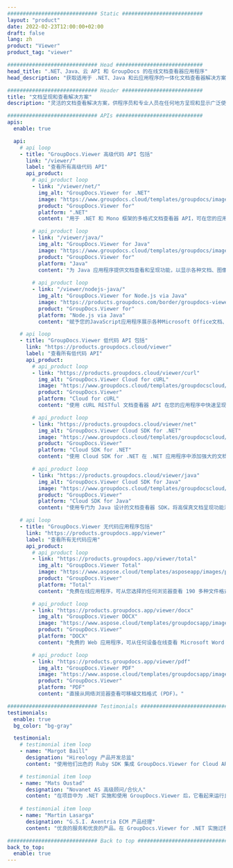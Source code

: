 ```yaml
---
############################# Static ##########################
layout: "product"
date: 2022-02-23T12:00:00+02:00
draft: false
lang: zh
product: "Viewer"
product_tag: "viewer"

############################# Head ############################
head_title: ".NET、Java、云 API 和 GroupDocs 的在线文档查看器应用程序"
head_description: "获取适用于 .NET、Java 和云应用程序的一体化文档查看器解决方案。使用简单的拖放功能在线查看常见文档格式。"

############################# Header ##########################
title: "文档呈现和查看解决方案"
description: "灵活的文档查看解决方案，供程序员和专业人员在任何地方呈现和显示广泛使用的文件格式。"

############################# APIs ############################
apis:
  enable: true

  api:
    # api loop
    - title: "GroupDocs.Viewer 高级代码 API 包括"
      link: "/viewer/"
      label: "查看所有高级代码 API"
      api_product:
        # api_product loop
        - link: "/viewer/net/"
          img_alt: "GroupDocs.Viewer for .NET"
          image: "https://www.groupdocs.cloud/templates/groupdocs/images/product-logos/groupdocs-viewer-net.png"
          product: "GroupDocs.Viewer for"
          platform: ".NET"
          content: "用于 .NET 和 Mono 框架的多格式文档查看器 API，可在您的应用程序中呈现 190 多种流行的文件格式。"

        # api_product loop
        - link: "/viewer/java/"
          img_alt: "GroupDocs.Viewer for Java"
          image: "https://www.groupdocs.cloud/templates/groupdocs/images/product-logos/groupdocs-viewer-java.png"
          product: "GroupDocs.Viewer for"
          platform: "Java"
          content: "为 Java 应用程序提供文档查看和呈现功能，以显示各种文档、图像和图表。"
        
        # api_product loop
        - link: "/viewer/nodejs-java/"
          img_alt: "GroupDocs.Viewer for Node.js via Java"
          image: "https://products.groupdocs.com/border/groupdocs-viewer-nodejs-java.svg"
          product: "GroupDocs.Viewer for"
          platform: "Node.js via Java"
          content: "赋予您的JavaScript应用程序展示各种Microsoft Office文档、PDF和图像以提供引人入胜的用户体验的能力。"

    # api loop
    - title: "GroupDocs.Viewer 低代码 API 包括"
      link: "https://products.groupdocs.cloud/viewer"
      label: "查看所有低代码 API"
      api_product:
        # api_product loop
        - link: "https://products.groupdocs.cloud/viewer/curl"
          img_alt: "GroupDocs.Viewer Cloud for cURL"
          image: "https://www.groupdocs.cloud/templates/groupdocscloud/images/sdk/272x272/groupdocs_viewer-for-curl.png"
          product: "GroupDocs.Viewer"
          platform: "Cloud for cURL"
          content: "使用 cURL RESTful 文档查看器 API 在您的应用程序中快速呈现和显示 Microsoft Office、PDF 和其他常见文件格式。"

        # api_product loop
        - link: "https://products.groupdocs.cloud/viewer/net"
          img_alt: "GroupDocs.Viewer Cloud SDK for .NET"
          image: "https://www.groupdocs.cloud/templates/groupdocscloud/images/sdk/272x272/groupdocs_viewer-for-net.png"
          product: "GroupDocs.Viewer"
          platform: "Cloud SDK for .NET"
          content: "使用 Cloud SDK for .NET 在 .NET 应用程序中添加强大的文档格式查看功能。查看 HTML、PDF 或图像格式的文档。"

        # api_product loop
        - link: "https://products.groupdocs.cloud/viewer/java"
          img_alt: "GroupDocs.Viewer Cloud SDK for Java"
          image: "https://www.groupdocs.cloud/templates/groupdocscloud/images/sdk/272x272/groupdocs_viewer-for-java.png"
          product: "GroupDocs.Viewer"
          platform: "Cloud SDK for Java"
          content: "使用专门为 Java 设计的文档查看器 SDK，将高保真文档呈现功能添加到您的 Java 应用程序。"

    # api loop
    - title: "GroupDocs.Viewer 无代码应用程序包括" 
      link: "https://products.groupdocs.app/viewer"
      label: "查看所有无代码应用"
      api_product:
        # api_product loop
        - link: "https://products.groupdocs.app/viewer/total"
          img_alt: "GroupDocs.Viewer Total"
          image: "https://www.aspose.cloud/templates/asposeapp/images/products/logo/aspose_viewer-app.png"
          product: "GroupDocs.Viewer"
          platform: "Total"
          content: "免费在线应用程序，可从您选择的任何浏览器查看 190 多种文件格式。"

        # api_product loop
        - link: "https://products.groupdocs.app/viewer/docx"
          img_alt: "GroupDocs.Viewer DOCX"
          image: "https://www.aspose.cloud/templates/groupdocsapp/images/products/logo/groupdocs_words-app.png"
          product: "GroupDocs.Viewer"
          platform: "DOCX"
          content: "免费的 Web 应用程序，可从任何设备在线查看 Microsoft Word 文件。"

        # api_product loop
        - link: "https://products.groupdocs.app/viewer/pdf"
          img_alt: "GroupDocs.Viewer PDF"
          image: "https://www.aspose.cloud/templates/groupdocsapp/images/products/logo/groupdocs_pdf-app.png"
          product: "GroupDocs.Viewer"
          platform: "PDF"
          content: "直接从网络浏览器查看可移植文档格式 (PDF)。"

############################# Testimonials ###############################
testimonials:
  enable: true
  bg_color: "bg-gray"

  testimonial:
    # testimonial item loop
    - name: "Margot Baill"
      designation: "Hireology 产品开发总监"
      content: "使用他们出色的 Ruby SDK 集成 GroupDocs.Viewer for Cloud API 非常简单。没有那么多公司愿意与我们合作来实现我们想要的东西。这是一个很好的伙伴关系。"

    # testimonial item loop
    - name: "Mats Oustad"
      designation: "Novanet AS 高级顾问/合伙人"
      content: "在项目中为 .NET 实施和使用 GroupDocs.Viewer 后，它看起来运行良好。我已经测试了很多文件，到目前为止一切顺利。我投入其中的所有内容都呈现得很好，看起来和在 PDF 查看器或 MS Word 中一样好。"
              
    # testimonial item loop
    - name: "Martin Lasarga"
      designation: "G.S.I. Axentria ECM 产品经理"
      content: "优良的服务和优良的产品。在 GroupDocs.Viewer for .NET 实施过程中，他们提供了极大的帮助和响应，怎么推荐都不为过。"

############################# Back to top ###############################
back_to_top:
  enable: true
---
```


